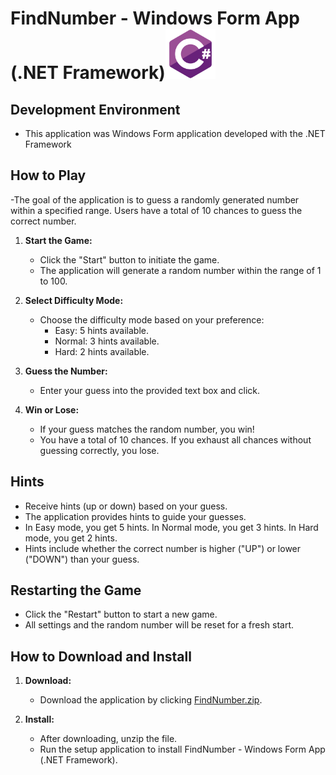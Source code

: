 # FindNumber - Windows Form App (.NET Framework)<img src="https://raw.githubusercontent.com/devicons/devicon/master/icons/csharp/csharp-original.svg" alt="csharp" width="80" height="80"/> 
  

## Development Environment
- This application was Windows Form application developed with the .NET Framework

## How to Play

-The goal of the application is to guess a randomly generated number within a specified range. Users have a total of 10 chances to guess the correct number.

  
1. **Start the Game:**
   - Click the "Start" button to initiate the game.
   - The application will generate a random number within the range of 1 to 100.

2. **Select Difficulty Mode:**
   - Choose the difficulty mode based on your preference:
     - Easy: 5 hints available.
     - Normal: 3 hints available.
     - Hard: 2 hints available.

3. **Guess the Number:**
   - Enter your guess into the provided text box and click.


4. **Win or Lose:**
   - If your guess matches the random number, you win!
   - You have a total of 10 chances. If you exhaust all chances without guessing correctly, you lose.

## Hints
- Receive hints (up or down) based on your guess.
- The application provides hints to guide your guesses.
- In Easy mode, you get 5 hints. In Normal mode, you get 3 hints. In Hard mode, you get 2 hints.
- Hints include whether the correct number is higher ("UP") or lower ("DOWN") than your guess.

## Restarting the Game
- Click the "Restart" button to start a new game.
- All settings and the random number will be reset for a fresh start.

## How to Download and Install
1. **Download:**
   - Download the application by clicking [FindNumber.zip](https://github.com/HenryHong91/Projects_/files/14050568/FindNumber.zip).

2. **Install:**
   - After downloading, unzip the file.
   - Run the setup application to install FindNumber - Windows Form App (.NET Framework).








